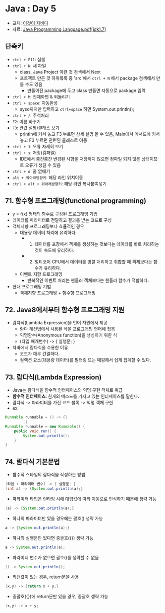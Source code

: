 # Java : Day 5

- 교재: [이것이 자바다](http://book.interpark.com/product/BookDisplay.do?_method=detail&sc.prdNo=232651697&gclid=CjwKCAiAu9vwBRAEEiwAzvjq-5c0OG19ExoqlBGND0CjxeH3adV_MU0-flqhkAncVknu1FSAH9g6ORoCi6cQAvD_BwE)
- 자료: [Java Programming Language.pdf[jdk1.7]](https://github.com/ek-koh/medici_bigdata/blob/master/Java/%5BJDK7%5D%20Java%20Programming%20Language.pdf)


## 단축키
- `ctrl + F11`: 실행
- `ctrl + N`: 새 파일
    + class, Java Project 이런 것 검색해서 Next
    + 프로젝트 만든 것 하위목록 중 'src'에서 `ctrl + N` 해서 package 검색해서 만들 수도 있음
        + 만들어진 package에 두고 class 만들면 자동으로 package 입력
- `ctrl + M`: 전체화면 & 되돌리기
- `ctrl + space`: 자동완성
    + syso까지만 입력하고 `ctrl+space` 하면 System.out.println();
- `ctrl + /`: 주석처리
- `F2`: 이름 바꾸기
- `F3`: 관련 설명/클래스 보기
    + println에 커서 놓고 F3 누르면 상세 설명 볼 수 있음, Main에서 메서드에 커서 놓고 F3 누르면 관련된 클래스로 이동
- `ctrl + 1`: 오류 자세히 보기
- `ctrl + s`: 저장(컴파일)
    + IDE에서 중간중간 변경된 사항을 저장하지 않으면 컴파일 되지 않은 상태이므로 오류가 생길 수 있음
- `ctrl + d`: 줄 없애기
- `alt + 위아래방향키`: 해당 라인 위치이동
- `ctrl + alt + 위아래방향키`: 해당 라인 복사붙여넣기

## 71. 함수형 프로그래밍(functional programming)
- y = f(x) 형태의 함수로 구성된 프로그래밍 기법
- 데이터를 파라미터로 전달하고 결과를 받는 코드로 구성
- 객체지향 프로그래밍보다 효율적인 경우
    - 대용량 데이터 처리에 유리하다.
        + 1) 데이터를 포장해서 객체를 생성하는 것보다는 데이터를 바로 처리하는 것이 속도에 유리하다.
        + 2) 멀티코어 CPU에서 데이터를 병렬 처리하고 취합할 때 객체보다는 함수가 유리하다.
    - 이벤트 지향 프로그래밍
        - 반복적인 이벤트 처리는 핸들러 객체보다는 핸들러 함수가 적합하다.
- 현대 프로그래밍 기법
    - 객체지향 프로그래밍 + 함수형 프로그래밍

## 72. Java8에서부터 함수형 프로그래밍 지원
- 람다식(Lambda Expression)을 언어 차원에서 제공
    - 람다 계산법에서 사용된 식을 프로그래밍 언어에 접목
    - 익명함수(Anonymous function)을 생성하기 위한 식
    - (타입 매개변수) -> { 실행문; }
- 자바에서 람다식을 수용한 이유
    - 코드가 매우 간결하다.
    - 컬렉션 요소(대용량 데이터)를 필터링 또는 매핑해서 쉽게 집계할 수 있다.


## 73. 람다식(Lambda Expression)
- Java는 람다식을 함수적 인터페이스의 익명 구현 객체로 취급
- **함수적 인터페이스**: 한개의 메소드를 가지고 있는 인터페이스를 말한다.
- 람다식 -> 파라미터를 가진 코드 블록 -> 익명 객체 구현
- ex.
```java
Runnable runnable = () -> {}
        ||
Runnable runnable = new Runnable() {
    public void run() {
        System.out.println();
    }
}
```

## 74. 람다식 기본문법
- 함수적 스타일의 람다식을 작성하는 방법
```java
(타입 + 파라미터 변수) -> { 실행문; }
(int a) -> {System.out.println(a);}
```
- 파라미터 타입은 런타임 시에 대입값에 따라 자동으로 인식하기 때문에 생략 가능
```java
(a) -> {System.out.println(a);}
```
- 하나의 파라미터만 있을 경우에는 괄호() 생략 가능
```java
a -> {System.out.println(a);}
```
- 하나의 실행문만 있다면 중괄호({}) 생략 가능
```java
a -> System.out.println(a);
```
- 파라미터 변수가 없으면 괄호()를 생략할 수 없음
```java
() -> System.out.println();
```
- 리턴값이 있는 경우, return문을 사용
```java
(x,y) -> {return x + y;}
```
- 중괄호({})에 return문만 있을 경우, 중괄호 생략 가능
```java
(x,y) -> x + y;
```
